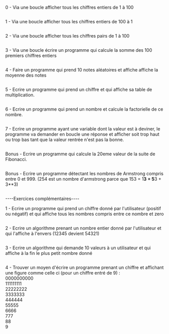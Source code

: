 0 - Via une boucle afficher tous les chiffres entiers de 1 à 100

```

```

1 - Via une boucle afficher tous les chiffres entiers de 100 à 1

```

```

2 - Via une boucle afficher tous les chiffres pairs de 1 à 100

```

```

3 - Via une boucle écrire un programme qui calcule la somme des 100 premiers chiffres entiers

```

```

4 - Faire un programme qui prend 10 notes aléatoires et affiche affiche la moyenne des notes

```

```

5 - Ecrire un programme qui prend un chiffre et qui affiche sa table de multiplication.

```

```

6 - Ecrire un programme qui prend un nombre et calcule la factorielle de ce nombre.

```

```

7 - Ecrire un programme ayant une variable dont la valeur est à deviner, le programme va demander en boucle une réponse et afficher soit trop haut ou trop bas tant que 
la valeur rentrée n'est pas la bonne.

```

```

Bonus - Ecrire un programme qui calcule la 20eme valeur de la suite de Fibonacci.

```

```

Bonus - Ecrire un programme détectant les nombres de Armstrong compris entre 0 et 999. (254 est un nombre d'armstrong parce que 153 = 1**3 + 5**3 + 3**3)

```

```

----Exercices complémentaires----

1 - Ecrire un programme qui prend un chiffre donné par l'utilisateur (positif ou négatif) et qui affiche tous les nombres compris entre ce nombre et zero

```

```

2 - Ecrire un algorithme prenant un nombre entier donné par l'utilisateur et qui l'affiche à l'envers (12345 devient 54321)

```

```

3 - Ecrire un algorithme qui demande 10 valeurs à un utilisateur et qui affiche à la fin le plus petit nombre donné

```

```
4 - Trouver un moyen d'écrire un programme prenant un chiffre et affichant une figure comme celle ci (pour un chiffre entré de 9) :<br>
0000000000<br>
111111111<br>
22222222<br>
3333333<br>
444444<br>
55555<br>
6666<br>
777<br>
88<br>
9<br>

```

```

